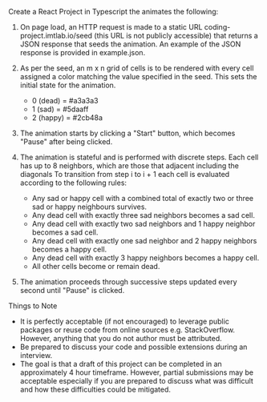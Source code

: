 Create a React Project in Typescript the animates the following: 

1) On page load, an HTTP request is made to a static URL coding-project.imtlab.io/seed (this URL is not publicly accessible) that returns a JSON response 
that seeds the animation. An example of the JSON response is provided in example.json.

2) As per the seed, an m x n grid of cells is to be rendered with every cell assigned a color matching the value
specified in the seed. This sets the initial state for the animation.
    - 0 (dead) = #a3a3a3
    - 1 (sad) = #5daaff
    - 2 (happy) = #2cb48a

3) The animation starts by clicking a "Start" button, which becomes "Pause" after being clicked.

4) The animation is stateful and is performed with discrete steps. Each cell has up to 8 neighbors, which are those 
that adjacent including the diagonals To transition from step i to i + 1 each cell is evaluated according to the 
following rules:
    - Any sad or happy cell with a combined total of exactly two or three sad or happy neighbours survives.
    - Any dead cell with exactly three sad neighbors becomes a sad cell.
    - Any dead cell with exactly two sad neighbors and 1 happy neighbor becomes a sad cell.
    - Any dead cell with exactly one sad neighbor and 2 happy neighbors becomes a happy cell.
    - Any dead cell with exactly 3 happy neighbors becomes a happy cell.
    - All other cells become or remain dead. 

5) The animation proceeds through successive steps updated every second until "Pause" is clicked.

Things to Note

- It is perfectly acceptable (if not encouraged) to leverage public packages or reuse code from online sources e.g. 
StackOverflow. However, anything that you do not author must be attributed.
- Be prepared to discuss your code and possible extensions during an interview.
- The goal is that a draft of this project can be completed in an approximately 4 hour timeframe. However, partial 
submissions may be acceptable especially if you are prepared to discuss what was difficult and how these difficulties 
could be mitigated.
